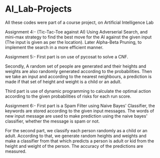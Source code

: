 # AI_Lab-Projects
All these codes were part of a course project, on Artificial Intelligence Lab

Assignment 4:-
(Tic-Tac-Toe against AI)
Using Adverserial Search, and mini-max strategy to find the best move for the AI against the given input (The input is given as per the location). Later Alpha-Beta   Pruning, to implement the search in a more efficient manner. 


Assignment 5:-
First part is on use of pycosat to solve a CNF.

Secondly, A random set of people are generated and their heights and weights are also randomly generated according to the probabilities. Then we take an input and    according to the nearest neighbours, a prediction is made if that set of height and weight is a child or an adult.

Third part is use of dynamic programming to calculate the optimal action according to the given probabilities of risks for each run score.


Assignment 6:-
First part is a Spam Filter using Naive Bayes' Classifier, the keywords are stored according to the given input messages. The words of new input message are used     to make prediction using the naive bayes' classifier, whether the message is spam or not.

For the second part, we classify each person randomly as a child or an adult. According to that, we generate random heights and weights and make a classifier from    that which predicts a person is adult or kid from the height and weight of the person. The accuracy of the predictions are measured.
